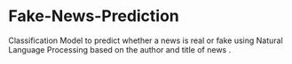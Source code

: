 # Fake-News-Prediction
Classification Model to predict whether a news is real or fake using Natural Language Processing based on the author and title of news .
